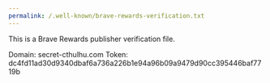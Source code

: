 ```yaml
---
permalink: /.well-known/brave-rewards-verification.txt
---
```

This is a Brave Rewards publisher verification file.

Domain: secret-cthulhu.com
Token: dc4fd11ad30d9340dbaf6a736a226b1e94a96b09a9479d90cc395446baf7719b
